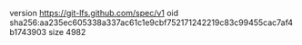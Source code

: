 version https://git-lfs.github.com/spec/v1
oid sha256:aa235ec605338a337ac61c1e9cbf752171242219c83c99455cac7af4b1743903
size 4982
